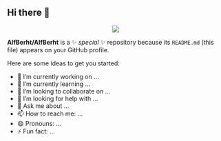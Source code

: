 ## Hi there 👋

<div id="header" align="center">
  <img src="https://github.com/AlfBerht/Temp/blob/main/Fun_stuff_04.gif" />
</div>


**AlfBerht/AlfBerht** is a ✨ _special_ ✨ repository because its `README.md` (this file) appears on your GitHub profile.

Here are some ideas to get you started:

- 🔭 I’m currently working on ...
- 🌱 I’m currently learning ...
- 👯 I’m looking to collaborate on ...
- 🤔 I’m looking for help with ...
- 💬 Ask me about ...
- 📫 How to reach me: ...
- 😄 Pronouns: ...
- ⚡ Fun fact: ...

